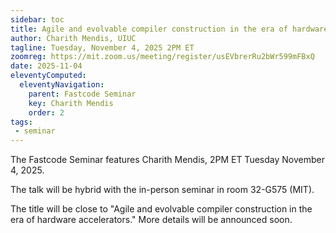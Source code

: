 ```yaml
---
sidebar: toc
title: Agile and evolvable compiler construction in the era of hardware accelerators
author: Charith Mendis, UIUC
tagline: Tuesday, November 4, 2025 2PM ET
zoomreg: https://mit.zoom.us/meeting/register/usEVbrerRu2bWr599mFBxQ
date: 2025-11-04
eleventyComputed:
  eleventyNavigation:
    parent: Fastcode Seminar
    key: Charith Mendis
    order: 2
tags:
 - seminar
---
```


The Fastcode Seminar features Charith Mendis, 2PM ET Tuesday November 4, 2025. 

The talk will be hybrid with the in-person seminar in room 32-G575 (MIT).

The title will be close to "Agile and evolvable compiler construction in the era of hardware accelerators." More details will be announced soon.
